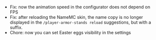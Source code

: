  - Fix: now the animation speed in the configurator does not depend on FPS
 - Fix: after reloading the NameMC skin, the name copy is no longer displayed in the `/player-armor-stands reload` suggestions, but with a suffix.
 - Chore: now you can set Easter eggs visibility in the settings
